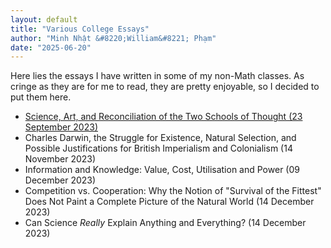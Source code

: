```yaml
---
layout: default
title: "Various College Essays"
author: "Minh Nhật &#8220;William&#8221; Phạm"
date: "2025-06-20"
---
```


Here lies the essays I have written in some of my non-Math classes. As cringe as they are for me to read, they are pretty enjoyable, so I decided to put them here.

* [Science, Art, and Reconciliation of the Two Schools of Thought (23 September 2023)](./ENGL128/Essay1.html)
* Charles Darwin, the Struggle for Existence, Natural Selection, and Possible Justifications for British Imperialism and Colonialism (14 November 2023)
* Information and Knowledge: Value, Cost, Utilisation and Power (09 December 2023)
* Competition vs. Cooperation: Why the Notion of "Survival of the Fittest" Does Not Paint a Complete Picture of the Natural World (14 December 2023)
* Can Science *Really* Explain Anything and Everything? (14 December 2023)